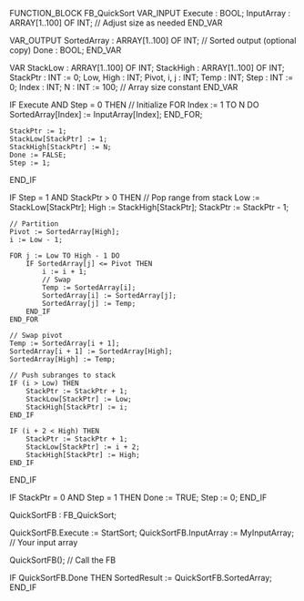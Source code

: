 FUNCTION_BLOCK FB_QuickSort
VAR_INPUT
    Execute     : BOOL;
    InputArray  : ARRAY[1..100] OF INT; // Adjust size as needed
END_VAR

VAR_OUTPUT
    SortedArray : ARRAY[1..100] OF INT; // Sorted output (optional copy)
    Done        : BOOL;
END_VAR

VAR
    StackLow    : ARRAY[1..100] OF INT;
    StackHigh   : ARRAY[1..100] OF INT;
    StackPtr    : INT := 0;
    Low, High   : INT;
    Pivot, i, j : INT;
    Temp        : INT;
    Step        : INT := 0;
    Index       : INT;
    N           : INT := 100; // Array size constant
END_VAR

IF Execute AND Step = 0 THEN
    // Initialize
    FOR Index := 1 TO N DO
        SortedArray[Index] := InputArray[Index];
    END_FOR;

    StackPtr := 1;
    StackLow[StackPtr] := 1;
    StackHigh[StackPtr] := N;
    Done := FALSE;
    Step := 1;
END_IF

IF Step = 1 AND StackPtr > 0 THEN
    // Pop range from stack
    Low := StackLow[StackPtr];
    High := StackHigh[StackPtr];
    StackPtr := StackPtr - 1;

    // Partition
    Pivot := SortedArray[High];
    i := Low - 1;

    FOR j := Low TO High - 1 DO
        IF SortedArray[j] <= Pivot THEN
            i := i + 1;
            // Swap
            Temp := SortedArray[i];
            SortedArray[i] := SortedArray[j];
            SortedArray[j] := Temp;
        END_IF
    END_FOR

    // Swap pivot
    Temp := SortedArray[i + 1];
    SortedArray[i + 1] := SortedArray[High];
    SortedArray[High] := Temp;

    // Push subranges to stack
    IF (i > Low) THEN
        StackPtr := StackPtr + 1;
        StackLow[StackPtr] := Low;
        StackHigh[StackPtr] := i;
    END_IF

    IF (i + 2 < High) THEN
        StackPtr := StackPtr + 1;
        StackLow[StackPtr] := i + 2;
        StackHigh[StackPtr] := High;
    END_IF
END_IF

IF StackPtr = 0 AND Step = 1 THEN
    Done := TRUE;
    Step := 0;
END_IF

QuickSortFB : FB_QuickSort;

QuickSortFB.Execute := StartSort;
QuickSortFB.InputArray := MyInputArray; // Your input array

QuickSortFB(); // Call the FB

IF QuickSortFB.Done THEN
    SortedResult := QuickSortFB.SortedArray;
END_IF
